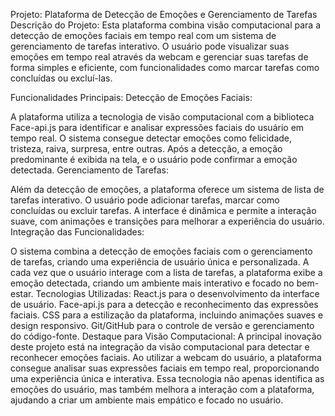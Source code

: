 Projeto: Plataforma de Detecção de Emoções e Gerenciamento de Tarefas
Descrição do Projeto:
Esta plataforma combina visão computacional para a detecção de emoções faciais em tempo real com um sistema de gerenciamento de tarefas interativo. O usuário pode visualizar suas emoções em tempo real através da webcam e gerenciar suas tarefas de forma simples e eficiente, com funcionalidades como marcar tarefas como concluídas ou excluí-las.

Funcionalidades Principais:
Detecção de Emoções Faciais:

A plataforma utiliza a tecnologia de visão computacional com a biblioteca Face-api.js para identificar e analisar expressões faciais do usuário em tempo real.
O sistema consegue detectar emoções como felicidade, tristeza, raiva, surpresa, entre outras.
Após a detecção, a emoção predominante é exibida na tela, e o usuário pode confirmar a emoção detectada.
Gerenciamento de Tarefas:

Além da detecção de emoções, a plataforma oferece um sistema de lista de tarefas interativo.
O usuário pode adicionar tarefas, marcar como concluídas ou excluir tarefas.
A interface é dinâmica e permite a interação suave, com animações e transições para melhorar a experiência do usuário.
Integração das Funcionalidades:

O sistema combina a detecção de emoções faciais com o gerenciamento de tarefas, criando uma experiência de usuário única e personalizada. A cada vez que o usuário interage com a lista de tarefas, a plataforma exibe a emoção detectada, criando um ambiente mais interativo e focado no bem-estar.
Tecnologias Utilizadas:
React.js para o desenvolvimento da interface de usuário.
Face-api.js para a detecção e reconhecimento das expressões faciais.
CSS para a estilização da plataforma, incluindo animações suaves e design responsivo.
Git/GitHub para o controle de versão e gerenciamento do código-fonte.
Destaque para Visão Computacional:
A principal inovação deste projeto está na integração da visão computacional para detectar e reconhecer emoções faciais. Ao utilizar a webcam do usuário, a plataforma consegue analisar suas expressões faciais em tempo real, proporcionando uma experiência única e interativa. Essa tecnologia não apenas identifica as emoções do usuário, mas também melhora a interação com a plataforma, ajudando a criar um ambiente mais empático e focado no usuário.
